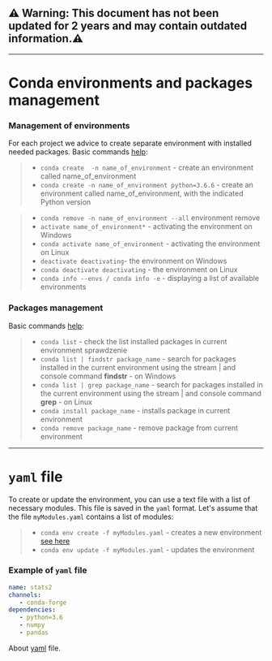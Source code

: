 ## ⚠️ **Warning:** This document **has not been updated for 2 years** and may contain outdated information.⚠️ 


---


# Conda environments and packages management

### Management of environments

For each project we advice to create separate environment with installed needed packages. Basic commands [help]( https://conda.io/docs/user-guide/tasks/manage-environments.html):

  >- `conda create  -n name_of_environment` - create an environment called name_of_environment
  >- `conda create -n name_of_environment python=3.6.6` - create an environment called name_of_environment, with the indicated Python version
  
  >- `conda remove -n name_of_environment --all` environment remove
  >- `activate name_of_environment*` - activating the environment on Windows
  >- `conda activate name_of_environment` - activating the environment on Linux
  >- `deactivate deactivating`- the environment on Windows
  >- `conda deactivate deactivating` - the environment on Linux
  >- `conda info --envs / conda info -e` - displaying a list of available environments
       

### Packages management

Basic commands [help](https://docs.conda.io/projects/conda/en/latest/user-guide/tasks/manage-pkgs.html):

  >- `conda list` - check the list installed packages in current environment sprawdzenie  
  >- `conda list | findstr package_name` - search for packages installed in the current environment using the stream | and console command **findstr** - on Windows  
  >- `conda list | grep package_name` - search for packages installed in the current environment using the stream | and console command **grep** - on Linux  
  >- `conda install package_name` - installs package in current environment  
  >- `conda remove package_name` - remove package from current environment  
---


# `yaml` file 

To create or update the environment, you can use a text file with a list of necessary modules. This file is saved in the `yaml` format. Let's assume that the file `myModules.yaml` contains a list of modules:

  >- `conda env create -f myModules.yaml` - creates a new environment [see here](https://docs.conda.io/projects/conda/en/latest/user-guide/tasks/manage-environments.html#creating-an-environment-from-an-environment-yml-file)
  >- `conda env update -f myModules.yaml` - updates the environment


### Example of `yaml` file

```yaml
name: stats2
channels:
   - conda-forge
dependencies:  
   - python=3.6
   - numpy
   - pandas
```

About [yaml](https://en.wikipedia.org/wiki/YAML) file.

